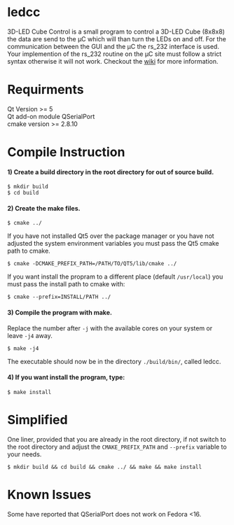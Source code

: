 # ledcc

3D-LED Cube Control is a small program to control a 3D-LED Cube (8x8x8) the data are send to the µC which will than turn the LEDs on and off. For the communication between the GUI and the µC the rs_232 interface is used.
Your implemention of the rs_232 routine on the µC site must follow a strict syntax otherwise it will not work. Checkout the [wiki](https://github.com/luxchris/ledcc/wiki) for more information. 

# Requirments

Qt Version >= 5<br>
Qt add-on module QSerialPort<br>
cmake version >= 2.8.10<br>

# Compile Instruction

#### 1) Create a build directory in the root directory for out of source build.
```
$ mkdir build
$ cd build
```
#### 2) Create the make files.

```
$ cmake ../
```
If you have not installed Qt5 over the package manager or you have not adjusted the system environment variables you must pass the Qt5 cmake path to cmake.
```
$ cmake -DCMAKE_PREFIX_PATH=/PATH/TO/QT5/lib/cmake ../
```
If you want install the propram to a different place (default ```/usr/local```) you must pass the install path to cmake with:
```
$ cmake --prefix=INSTALL/PATH ../
```
#### 3) Compile the program with make.
Replace the number after ```-j``` with the available cores on your system or leave ```-j4``` away.
```
$ make -j4
```
The executable should now be in the directory ```./build/bin/```, called ledcc.

#### 4) If you want install the program, type:
```
$ make install
```
# Simplified

One liner, provided that you are already in the root directory, if not switch to the root directory and
adjust the ```CMAKE_PREFIX_PATH``` and ```--prefix``` variable to your needs.
```
$ mkdir build && cd build && cmake ../ && make && make install
```
# Known Issues
Some have reported that QSerialPort does not work on Fedora <16.
